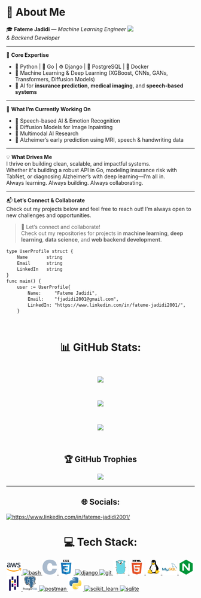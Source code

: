 # 💫 About Me

<img align="right" src="https://media.giphy.com/media/ZVik7pBtu9dNS/giphy.gif" width="180"/>

🎓 **Fateme Jadidi** — *Machine Learning Engineer & Backend Developer*  

---

🔧 **Core Expertise**  
- 🐍 Python | 🦫 Go | ⚙️ Django | 🐘 PostgreSQL | 🐳 Docker  
- 🤖 Machine Learning & Deep Learning (XGBoost, CNNs, GANs, Transformers, Diffusion Models)  
- 🧠 AI for **insurance prediction**, **medical imaging**, and **speech-based systems**

---

🚀 **What I’m Currently Working On**  
- 🎤 Speech-based AI & Emotion Recognition  
- 🧬 Diffusion Models for Image Inpainting  
- 🔀 Multimodal AI Research  
- 🧠 Alzheimer’s early prediction using MRI, speech & handwriting data

---

💡 **What Drives Me**  
I thrive on building clean, scalable, and impactful systems.  
Whether it's building a robust API in Go, modeling insurance risk with TabNet, or diagnosing Alzheimer’s with deep learning—I’m all in.  
Always learning. Always building. Always collaborating.

---

📬 **Let’s Connect & Collaborate**  
Check out my projects below and feel free to reach out! I’m always open to new challenges and opportunities.

> 💬 Let’s connect and collaborate!  
> Check out my repositories for projects in **machine learning**, **deep learning**, **data science**, and **web backend development**.


```
type UserProfile struct {
	Name       string
	Email      string
	LinkedIn   string
}
func main() {
	user := UserProfile{
		Name:     "Fateme Jadidi",
		Email:    "fjadidi2001@gmail.com",
		LinkedIn: "https://www.linkedin.com/in/fateme-jadidi2001/",
	}
```


<div align="center">
<br>
  
# 📊 GitHub Stats:

<br>

![](https://github-readme-stats.vercel.app/api?username=fjadidi2001&theme=dark&hide_border=true&include_all_commits=true&count_private=true)

<br>

![](https://github-readme-streak-stats.herokuapp.com/?user=fjadidi2001&theme=dark&hide_border=true)

<br>

![](https://github-readme-stats.vercel.app/api/top-langs/?username=fjadidi2001&theme=dark&hide_border=true&include_all_commits=true&count_private=true&layout=compact)

<br>

## 🏆 GitHub Trophies

<p align="center">
  <img src="https://github-profile-trophy.vercel.app/?username=fjadidi2001&theme=dark_dimmed&no-frame=true&no-bg=false&margin-w=4" />
</p>

---



## 🌐 Socials:
<p align="left">
<a href="https://linkedin.com/in/https://www.linkedin.com/in/fateme-jadidi2001/" target="blank"><img align="center" src="https://raw.githubusercontent.com/rahuldkjain/github-profile-readme-generator/master/src/images/icons/Social/linked-in-alt.svg" alt="https://www.linkedin.com/in/fateme-jadidi2001/" height="30" width="40" /></a>
</p>

# 💻 Tech Stack:

<p align="left"> <a href="https://aws.amazon.com" target="_blank" rel="noreferrer"> <img src="https://raw.githubusercontent.com/devicons/devicon/master/icons/amazonwebservices/amazonwebservices-original-wordmark.svg" alt="aws" width="40" height="40"/> </a> <a href="https://www.gnu.org/software/bash/" target="_blank" rel="noreferrer"> <img src="https://www.vectorlogo.zone/logos/gnu_bash/gnu_bash-icon.svg" alt="bash" width="40" height="40"/> </a> <a href="https://www.cprogramming.com/" target="_blank" rel="noreferrer"> <img src="https://raw.githubusercontent.com/devicons/devicon/master/icons/c/c-original.svg" alt="c" width="40" height="40"/> </a> <a href="https://www.w3schools.com/css/" target="_blank" rel="noreferrer"> <img src="https://raw.githubusercontent.com/devicons/devicon/master/icons/css3/css3-original-wordmark.svg" alt="css3" width="40" height="40"/> </a> <a href="https://www.djangoproject.com/" target="_blank" rel="noreferrer"> <img src="https://cdn.worldvectorlogo.com/logos/django.svg" alt="django" width="40" height="40"/> </a> <a href="https://git-scm.com/" target="_blank" rel="noreferrer"> <img src="https://www.vectorlogo.zone/logos/git-scm/git-scm-icon.svg" alt="git" width="40" height="40"/> </a> <a href="https://golang.org" target="_blank" rel="noreferrer"> <img src="https://raw.githubusercontent.com/devicons/devicon/master/icons/go/go-original.svg" alt="go" width="40" height="40"/> </a> <a href="https://www.w3.org/html/" target="_blank" rel="noreferrer"> <img src="https://raw.githubusercontent.com/devicons/devicon/master/icons/html5/html5-original-wordmark.svg" alt="html5" width="40" height="40"/> </a> <a href="https://www.linux.org/" target="_blank" rel="noreferrer"> <img src="https://raw.githubusercontent.com/devicons/devicon/master/icons/linux/linux-original.svg" alt="linux" width="40" height="40"/> </a> <a href="https://www.mysql.com/" target="_blank" rel="noreferrer"> <img src="https://raw.githubusercontent.com/devicons/devicon/master/icons/mysql/mysql-original-wordmark.svg" alt="mysql" width="40" height="40"/> </a> <a href="https://www.nginx.com" target="_blank" rel="noreferrer"> <img src="https://raw.githubusercontent.com/devicons/devicon/master/icons/nginx/nginx-original.svg" alt="nginx" width="40" height="40"/> </a> <a href="https://pandas.pydata.org/" target="_blank" rel="noreferrer"> <img src="https://raw.githubusercontent.com/devicons/devicon/2ae2a900d2f041da66e950e4d48052658d850630/icons/pandas/pandas-original.svg" alt="pandas" width="40" height="40"/> </a> <a href="https://www.postgresql.org" target="_blank" rel="noreferrer"> <img src="https://raw.githubusercontent.com/devicons/devicon/master/icons/postgresql/postgresql-original-wordmark.svg" alt="postgresql" width="40" height="40"/> </a> <a href="https://postman.com" target="_blank" rel="noreferrer"> <img src="https://www.vectorlogo.zone/logos/getpostman/getpostman-icon.svg" alt="postman" width="40" height="40"/> </a> <a href="https://www.python.org" target="_blank" rel="noreferrer"> <img src="https://raw.githubusercontent.com/devicons/devicon/master/icons/python/python-original.svg" alt="python" width="40" height="40"/> </a> <a href="https://scikit-learn.org/" target="_blank" rel="noreferrer"> <img src="https://upload.wikimedia.org/wikipedia/commons/0/05/Scikit_learn_logo_small.svg" alt="scikit_learn" width="40" height="40"/> </a> <a href="https://www.sqlite.org/" target="_blank" rel="noreferrer"> <img src="https://www.vectorlogo.zone/logos/sqlite/sqlite-icon.svg" alt="sqlite" width="40" height="40"/> </a> </p>

